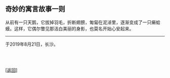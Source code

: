 ## 奇妙的寓言故事一则

从前有一只天鹅，它拔掉羽毛，折断翅膀，匍匐在泥淖里，逐渐变成了一只癞蛤蟆。这样，它偶尔瞥见那洁白美丽的身影，也莫名开始心安起来。

------

于2019年8月21日，长沙。

<br>

<br>

[[返回]](../../../sites/小作文们/历史文件.md)
